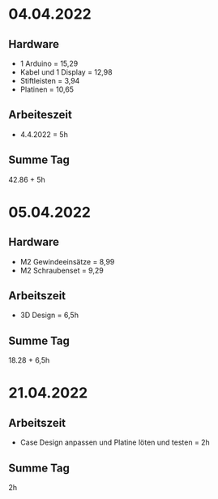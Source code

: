 # 04.04.2022

## Hardware
- 1 Arduino = 15,29
- Kabel und 1 Display = 12,98
- Stiftleisten = 3,94
- Platinen = 10,65

## Arbeiteszeit
- 4.4.2022 = 5h

## Summe Tag

42.86 + 5h

# 05.04.2022

## Hardware
- M2 Gewindeeinsätze = 8,99
- M2 Schraubenset = 9,29

## Arbeitszeit
- 3D Design = 6,5h

## Summe Tag

18.28 + 6,5h

# 21.04.2022

## Arbeitszeit
- Case Design anpassen und Platine löten und testen = 2h

## Summe Tag

2h
